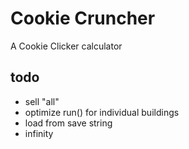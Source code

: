 # Cookie Cruncher
A Cookie Clicker calculator
## todo
- sell "all"
- optimize run() for individual buildings
- load from save string
- infinity